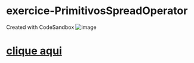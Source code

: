 # exercice-PrimitivosSpreadOperator
Created with CodeSandbox
![image](https://github.com/nicolas00000/exercice-PrimitivosSpreadOperator/assets/87996073/dd66f0e1-924d-4543-afa2-b6bf01ae7457)

<h1> <a href="https://codesandbox.io/s/013-referencia-forked-549yxp"> clique aqui </a></h1>
